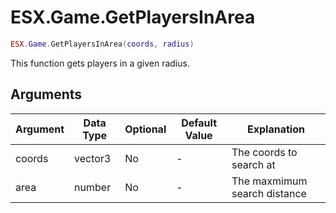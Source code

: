 # ESX.Game.GetPlayersInArea

```lua
ESX.Game.GetPlayersInArea(coords, radius)
```

This function gets players in a given radius.

## Arguments

| Argument | Data Type | Optional | Default Value | Explanation                  |
|----------|-----------|----------|---------------|------------------------------|
| coords   | vector3   | No       | -             | The coords to search at      |
| area     | number    | No       | -             | The maxmimum search distance |
